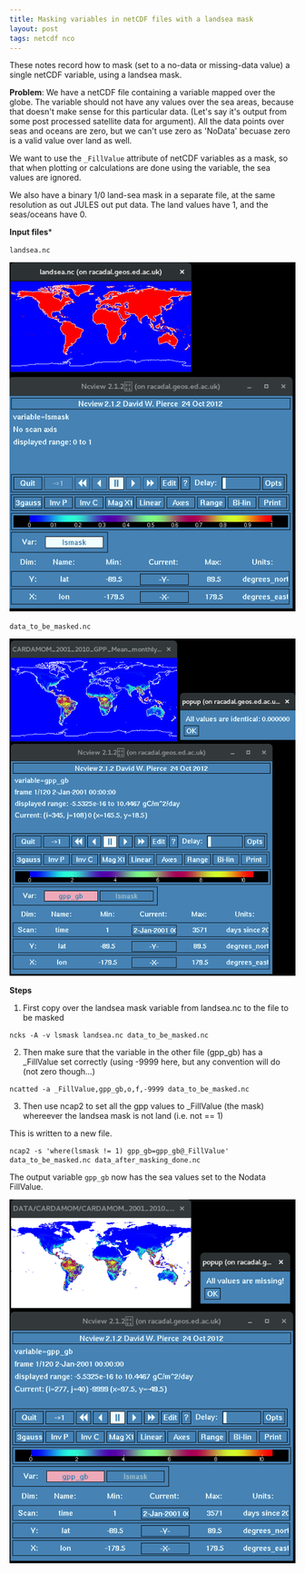 ```yaml
---
title: Masking variables in netCDF files with a landsea mask
layout: post
tags: netcdf nco
---
```


These notes record how to mask (set to a no-data or missing-data value) a single netCDF variable, using a landsea mask.

**Problem**: We have a netCDF file containing a variable mapped over the globe. The variable should not have any values over the sea areas, because that doesn't make sense for this particular data. (Let's say it's output from some post processed satellite data for argument). 
All the data points over seas and oceans are zero, but we can't use zero as 'NoData' becuase zero is a valid value over land as well. 

We want to use the `_FillValue` attribute of netCDF variables as a mask, so that when plotting or calculations are done using the variable, the sea values are ignored. 

We also have a binary 1/0 land-sea mask in a separate file, at the same resolution as out JULES out put data. The land values have 1, and the seas/oceans have 0.

**Input files***

`landsea.nc`

![The land sea mask with 0 for seas, and 1 for land](images/landsea_step1.png)


`data_to_be_masked.nc`

![Input data to be masked](images/landsea_beforemask.png)


**Steps**

1. First copy over the landsea mask variable from landsea.nc to the file to be masked

```
ncks -A -v lsmask landsea.nc data_to_be_masked.nc
```

2. Then make sure that the variable in the other file (gpp_gb) has a _FillValue set correctly (using -9999 here, but any convention will do (not zero though...)

```
ncatted -a _FillValue,gpp_gb,o,f,-9999 data_to_be_masked.nc
```

3. Then use ncap2 to set all the gpp values to _FillValue (the mask) whereever the landsea mask is not land (i.e. not == 1) 

This is written to a new file.

```
ncap2 -s 'where(lsmask != 1) gpp_gb=gpp_gb@_FillValue' data_to_be_masked.nc data_after_masking_done.nc
```

The output variable `gpp_gb` now has the sea values set to the Nodata FillValue.

![Masked GPP](images/landsea_aftermask.png)
